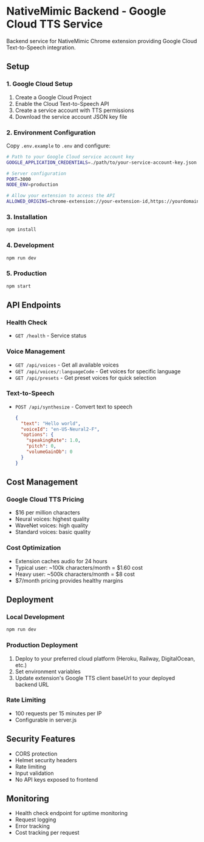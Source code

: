 # NativeMimic Backend - Google Cloud TTS Service

Backend service for NativeMimic Chrome extension providing Google Cloud Text-to-Speech integration.

## Setup

### 1. Google Cloud Setup

1. Create a Google Cloud Project
2. Enable the Cloud Text-to-Speech API
3. Create a service account with TTS permissions
4. Download the service account JSON key file

### 2. Environment Configuration

Copy `.env.example` to `.env` and configure:

```bash
# Path to your Google Cloud service account key
GOOGLE_APPLICATION_CREDENTIALS=./path/to/your-service-account-key.json

# Server configuration
PORT=3000
NODE_ENV=production

# Allow your extension to access the API
ALLOWED_ORIGINS=chrome-extension://your-extension-id,https://yourdomain.com
```

### 3. Installation

```bash
npm install
```

### 4. Development

```bash
npm run dev
```

### 5. Production

```bash
npm start
```

## API Endpoints

### Health Check
- `GET /health` - Service status

### Voice Management
- `GET /api/voices` - Get all available voices
- `GET /api/voices/:languageCode` - Get voices for specific language
- `GET /api/presets` - Get preset voices for quick selection

### Text-to-Speech
- `POST /api/synthesize` - Convert text to speech
  ```json
  {
    "text": "Hello world",
    "voiceId": "en-US-Neural2-F",
    "options": {
      "speakingRate": 1.0,
      "pitch": 0,
      "volumeGainDb": 0
    }
  }
  ```

## Cost Management

### Google Cloud TTS Pricing
- $16 per million characters
- Neural voices: highest quality
- WaveNet voices: high quality  
- Standard voices: basic quality

### Cost Optimization
- Extension caches audio for 24 hours
- Typical user: ~100k characters/month = $1.60 cost
- Heavy user: ~500k characters/month = $8 cost
- $7/month pricing provides healthy margins

## Deployment

### Local Development
```bash
npm run dev
```

### Production Deployment
1. Deploy to your preferred cloud platform (Heroku, Railway, DigitalOcean, etc.)
2. Set environment variables
3. Update extension's Google TTS client baseUrl to your deployed backend URL

### Rate Limiting
- 100 requests per 15 minutes per IP
- Configurable in server.js

## Security Features
- CORS protection
- Helmet security headers
- Rate limiting
- Input validation
- No API keys exposed to frontend

## Monitoring
- Health check endpoint for uptime monitoring
- Request logging
- Error tracking
- Cost tracking per request